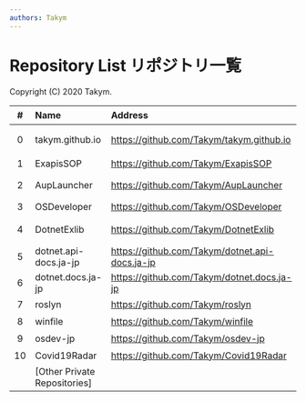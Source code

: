 ```yaml
---
authors: Takym
---
```

# Repository List リポジトリ一覧
Copyright (C) 2020 Takym.

| # |Name                 |Address                                       |Status            |状態           |
|:-:|:--------------------|:---------------------------------------------|:-----------------|:--------------|
|  0|takym.github.io      |https://github.com/Takym/takym.github.io      |This Repo         |このリポジトリ  |
|  1|ExapisSOP            |https://github.com/Takym/ExapisSOP            |Developing        |開発継続中      |
|  2|AupLauncher          |https://github.com/Takym/AupLauncher          |No developing     |開発休止中      |
|  3|OSDeveloper          |https://github.com/Takym/OSDeveloper          |Closed            |終了           |
|  4|DotnetExlib          |https://github.com/Takym/DotnetExlib          |Moved to ExapisSOP|ExapisSOPへ移行|
|  5|dotnet.api-docs.ja-jp|https://github.com/Takym/dotnet.api-docs.ja-jp|Forked            |フォーク       |
|  6|dotnet.docs.ja-jp    |https://github.com/Takym/dotnet.docs.ja-jp    |Forked            |フォーク       |
|  7|roslyn               |https://github.com/Takym/roslyn               |Forked            |フォーク       |
|  8|winfile              |https://github.com/Takym/winfile              |Forked            |フォーク       |
|  9|osdev-jp             |https://github.com/Takym/osdev-jp             |Forked            |フォーク       |
| 10|Covid19Radar         |https://github.com/Takym/Covid19Radar         |Forked            |フォーク       |
|   |[Other Private Repositories]|
